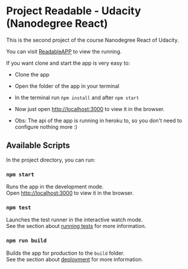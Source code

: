 # Project Readable - Udacity (Nanodegree React)

This is the second project of the course Nanodegree React of Udacity.

You can visit [ReadableAPP](https://hidden-badlands-40739.herokuapp.com/) to view the running.

If you want clone and start the app is very easy to:

* Clone the app
* Open the folder of the app in your terminal
* In the terminal run `ǹpm install` and after `npm start`
* Now just open [http://localhost:3000](http://localhost:3000) to view it in the browser.

* Obs: The api of the app is running in heroku to, so you don't need to configure nothing more :)

## Available Scripts

In the project directory, you can run:

### `npm start`

Runs the app in the development mode.<br>
Open [http://localhost:3000](http://localhost:3000) to view it in the browser.

### `npm test`

Launches the test runner in the interactive watch mode.<br>
See the section about [running tests](#running-tests) for more information.

### `npm run build`

Builds the app for production to the `build` folder.<br>
See the section about [deployment](#deployment) for more information.
